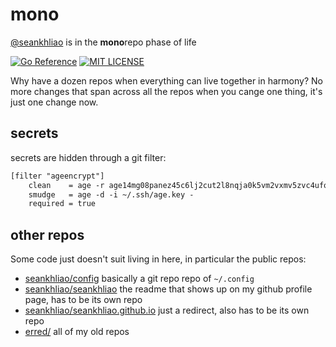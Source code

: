 # mono

[@seankhliao][githubseankhliao] is in the **mono**repo phase of life

[![Go Reference][badgepkgsite]][pkgsitemono]
[![MIT LICENSE][badgelicense]](LICENSE)

Why have a dozen repos when everything can live together in harmony?
No more changes that span across all the repos when you cange one thing,
it's just one change now.

## secrets

secrets are hidden through a git filter:

```txt
[filter "ageencrypt"]
	clean    = age -r age14mg08panez45c6lj2cut2l8nqja0k5vm2vxmv5zvc4ufqgptgy2qcjfmuu -a -
	smudge   = age -d -i ~/.ssh/age.key -
	required = true
```

## other repos

Some code just doesn't suit living in here,
in particular the public repos:

- [seankhliao/config][repoconfig] basically a git repo repo of `~/.config`
- [seankhliao/seankhliao][reposeankhliao] the readme that shows up on my github profile page, has to be its own repo
- [seankhliao/seankhliao.github.io][repogithubio] just a redirect, also has to be its own repo
- [erred/][githuberred] all of my old repos

[badgelicense]: https://img.shields.io/github/license/seankhliao/mono?style=flat-square
[badgepkgsite]: https://pkg.go.dev/badge/go.seankhliao.com/mono.svg
[githuberred]: https://github.com/erred
[githubseankhliao]: https://github.com/seankhliao
[pkgsitemono]: https://pkg.go.dev/go.seankhliao.com/mono
[repoconfig]: https://github.com/seankhliao/config
[repogithubio]: https://github.com/seankhliao/seankhliao.github.io
[reposeankhliao]: https://github.com/seankhliao/seankhliao
[seankhliaocom]: https://seankhliao.com/?utm_source=github&utm_medium=mono
